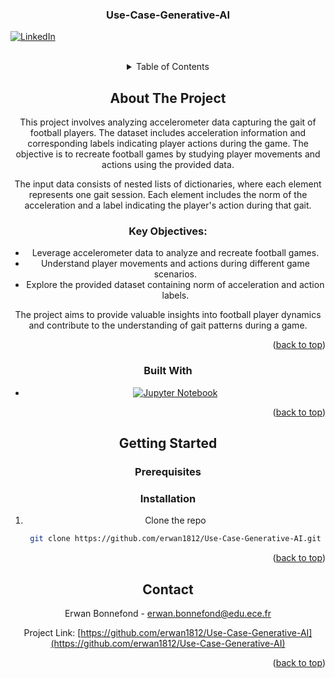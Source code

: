 
<!-- Improved compatibility of back to top link: See: https://github.com/othneildrew/Best-README-Template/pull/73 -->
 <h3 align="center">Use-Case-Generative-AI</h3>
<a name="readme-top"></a>
<!--
*** Thanks for checking out the Best-README-Template. If you have a suggestion
*** that would make this better, please fork the repo and create a pull request
*** or simply open an issue with the tag "enhancement".
*** Don't forget to give the project a star!
*** Thanks again! Now go create something AMAZING! :D
-->



<!-- PROJECT SHIELDS -->
<!--
*** I'm using markdown "reference style" links for readability.
*** Reference links are enclosed in brackets [ ] instead of parentheses ( ).
*** See the bottom of this document for the declaration of the reference variables
*** for contributors-url, forks-url, etc. This is an optional, concise syntax you may use.
*** https://www.markdownguide.org/basic-syntax/#reference-style-links
-->

[![LinkedIn][linkedin-shield]][linkedin-url]



<!-- PROJECT LOGO -->
<br />
<div align="center">
  

 



<!-- TABLE OF CONTENTS -->
<details>
  <summary>Table of Contents</summary>
  <ol>
    <li>
      <a href="#about-the-project">About The Project</a>
      <ul>
        <li><a href="#built-with">Built With</a></li>
      </ul>
    </li>
    <li>
      <a href="#getting-started">Getting Started</a>
      <ul>
        <li><a href="#prerequisites">Prerequisites</a></li>
        <li><a href="#installation">Installation</a></li>
      </ul>
    </li>
    <li><a href="#contact">Contact</a></li>
  </ol>
</details>



<!-- ABOUT THE PROJECT -->
## About The Project

This project involves analyzing accelerometer data capturing the gait of football players. The dataset includes acceleration information and corresponding labels indicating player actions during the game. The objective is to recreate football games by studying player movements and actions using the provided data.

The input data consists of nested lists of dictionaries, where each element represents one gait session. Each element includes the norm of the acceleration and a label indicating the player's action during that gait.

### Key Objectives:

- Leverage accelerometer data to analyze and recreate football games.
- Understand player movements and actions during different game scenarios.
- Explore the provided dataset containing norm of acceleration and action labels.

The project aims to provide valuable insights into football player dynamics and contribute to the understanding of gait patterns during a game.


<p align="right">(<a href="#readme-top">back to top</a>)</p>



### Built With

* [![Jupyter Notebook](https://img.shields.io/badge/Jupyter-Notebook-orange?style=for-the-badge&logo=jupyter&logoColor=white)](https://jupyter.org/)


<p align="right">(<a href="#readme-top">back to top</a>)</p>



<!-- GETTING STARTED -->
## Getting Started


### Prerequisites



### Installation


1. Clone the repo
   ```sh
   git clone https://github.com/erwan1812/Use-Case-Generative-AI.git
   ```


<p align="right">(<a href="#readme-top">back to top</a>)</p>


<!-- CONTACT -->
## Contact

Erwan Bonnefond - erwan.bonnefond@edu.ece.fr

Project Link: [https://github.com/erwan1812/Use-Case-Generative-AI](https://github.com/erwan1812/Use-Case-Generative-AI)

<p align="right">(<a href="#readme-top">back to top</a>)</p>



<!-- MARKDOWN LINKS & IMAGES -->
<!-- https://www.markdownguide.org/basic-syntax/#reference-style-links -->



[linkedin-shield]: https://img.shields.io/badge/-LinkedIn-black.svg?style=for-the-badge&logo=linkedin&colorB=555
[linkedin-url]: https://linkedin.com/in/erwan-bonnefond
